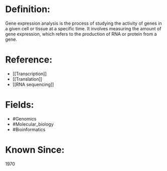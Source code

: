 

# Definition:
Gene expression analysis is the process of studying the activity of genes in a given cell or tissue at a specific time. It involves measuring the amount of gene expression, which refers to the production of RNA or protein from a gene.

# Reference:
- [[Transcription]]
- [[Translation]]
- [[RNA sequencing]]

# Fields: 
- #Genomics
- #Molecular_biology
- #Bioinformatics

# Known Since:
1970

